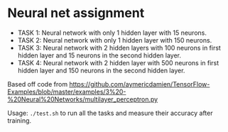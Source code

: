 # Neural net assignment

- TASK 1:  Neural network with only 1 hidden layer with 15 neurons.
- TASK 2:  Neural network with only 1 hidden layer with 150 neurons.
- TASK 3:  Neural network with 2 hidden layers with 100 neurons in first hidden layer and 15 neurons in the second hidden layer.
- TASK 4:  Neural network with 2 hidden layer with 500 neurons in first hidden layer and 150 neurons in the second hidden layer.

Based off code from
https://github.com/aymericdamien/TensorFlow-Examples/blob/master/examples/3%20-%20Neural%20Networks/multilayer_perceptron.py

Usage:
`./test.sh` to run all the tasks and measure their accuracy after training.
